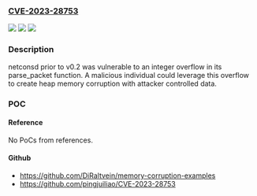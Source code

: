 ### [CVE-2023-28753](https://cve.mitre.org/cgi-bin/cvename.cgi?name=CVE-2023-28753)
![](https://img.shields.io/static/v1?label=Product&message=netconsd&color=blue)
![](https://img.shields.io/static/v1?label=Version&message=0.0%3C%200.2%20&color=brighgreen)
![](https://img.shields.io/static/v1?label=Vulnerability&message=CWE-122%3A%20Heap-based%20Buffer%20Overflow&color=brighgreen)

### Description

netconsd prior to v0.2 was vulnerable to an integer overflow in its parse_packet function. A malicious individual could leverage this overflow to create heap memory corruption with attacker controlled data.

### POC

#### Reference
No PoCs from references.

#### Github
- https://github.com/DiRaltvein/memory-corruption-examples
- https://github.com/pingjuiliao/CVE-2023-28753

